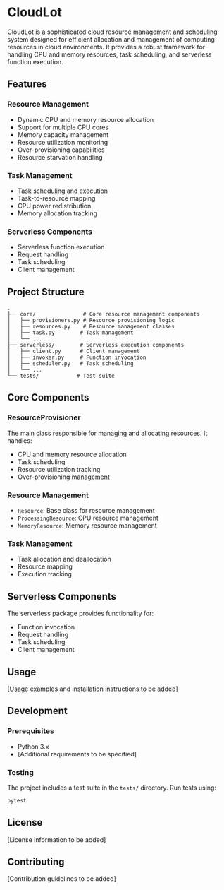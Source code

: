 # CloudLot

CloudLot is a sophisticated cloud resource management and scheduling system designed for efficient allocation and management of computing resources in cloud environments. It provides a robust framework for handling CPU and memory resources, task scheduling, and serverless function execution.

## Features

### Resource Management
- Dynamic CPU and memory resource allocation
- Support for multiple CPU cores
- Memory capacity management
- Resource utilization monitoring
- Over-provisioning capabilities
- Resource starvation handling

### Task Management
- Task scheduling and execution
- Task-to-resource mapping
- CPU power redistribution
- Memory allocation tracking

### Serverless Components
- Serverless function execution
- Request handling
- Task scheduling
- Client management

## Project Structure

```
.
├── core/               # Core resource management components
│   ├── provisioners.py # Resource provisioning logic
│   ├── resources.py    # Resource management classes
│   ├── task.py        # Task management
│   └── ...
├── serverless/        # Serverless execution components
│   ├── client.py      # Client management
│   ├── invoker.py     # Function invocation
│   ├── scheduler.py   # Task scheduling
│   └── ...
└── tests/            # Test suite
```

## Core Components

### ResourceProvisioner
The main class responsible for managing and allocating resources. It handles:
- CPU and memory resource allocation
- Task scheduling
- Resource utilization tracking
- Over-provisioning management

### Resource Management
- `Resource`: Base class for resource management
- `ProcessingResource`: CPU resource management
- `MemoryResource`: Memory resource management

### Task Management
- Task allocation and deallocation
- Resource mapping
- Execution tracking

## Serverless Components
The serverless package provides functionality for:
- Function invocation
- Request handling
- Task scheduling
- Client management

## Usage

[Usage examples and installation instructions to be added]

## Development

### Prerequisites
- Python 3.x
- [Additional requirements to be specified]

### Testing
The project includes a test suite in the `tests/` directory. Run tests using:
```bash
pytest
```

## License

[License information to be added]

## Contributing

[Contribution guidelines to be added] 